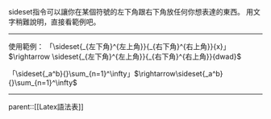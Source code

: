sideset指令可以讓你在某個符號的左下角跟右下角放任何你想表達的東西。
用文字稍難說明，直接看範例吧。
- - -
使用範例：
「\\sideset{\_{左下角}\^{左上角}}{\_{右下角}^{右上角}}{x}」$\rightarrow \sideset{_{左下角}^{左上角}}{_{右下角}^{右上角}}{dwad}$

「\\sideset\{\_a\^b\}\{\}\\sum_\{n=1\}\^\\infty」$\rightarrow\sideset{_a^b}{}\sum_{n=1}^\infty$
- - -
parent::[[Latex語法表]]
